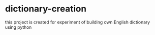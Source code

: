 # dictionary-creation
this project is created for experiment of building own English dictionary using python
